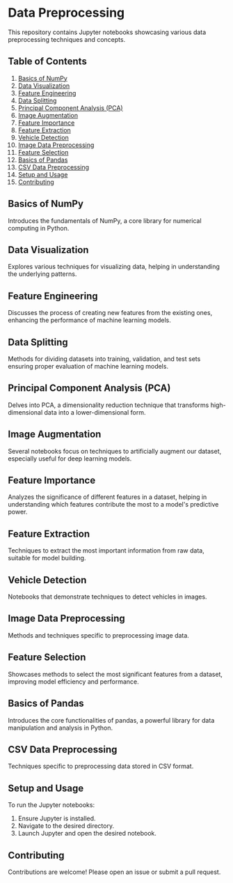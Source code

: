 
# Data Preprocessing

This repository contains Jupyter notebooks showcasing various data preprocessing techniques and concepts.

## Table of Contents
1. [Basics of NumPy](#basics-of-numpy)
2. [Data Visualization](#data-visualization)
3. [Feature Engineering](#feature-engineering)
4. [Data Splitting](#data-splitting)
5. [Principal Component Analysis (PCA)](#principal-component-analysis-pca)
6. [Image Augmentation](#image-augmentation)
7. [Feature Importance](#feature-importance)
8. [Feature Extraction](#feature-extraction)
9. [Vehicle Detection](#vehicle-detection)
10. [Image Data Preprocessing](#image-data-preprocessing)
11. [Feature Selection](#feature-selection)
12. [Basics of Pandas](#basics-of-pandas)
13. [CSV Data Preprocessing](#csv-data-preprocessing)
14. [Setup and Usage](#setup-and-usage)
15. [Contributing](#contributing)

## Basics of NumPy

Introduces the fundamentals of NumPy, a core library for numerical computing in Python.

## Data Visualization

Explores various techniques for visualizing data, helping in understanding the underlying patterns.

## Feature Engineering

Discusses the process of creating new features from the existing ones, enhancing the performance of machine learning models.

## Data Splitting

Methods for dividing datasets into training, validation, and test sets ensuring proper evaluation of machine learning models.

## Principal Component Analysis (PCA)

Delves into PCA, a dimensionality reduction technique that transforms high-dimensional data into a lower-dimensional form.

## Image Augmentation

Several notebooks focus on techniques to artificially augment our dataset, especially useful for deep learning models.

## Feature Importance

Analyzes the significance of different features in a dataset, helping in understanding which features contribute the most to a model's predictive power.

## Feature Extraction

Techniques to extract the most important information from raw data, suitable for model building.

## Vehicle Detection

Notebooks that demonstrate techniques to detect vehicles in images.

## Image Data Preprocessing

Methods and techniques specific to preprocessing image data.

## Feature Selection

Showcases methods to select the most significant features from a dataset, improving model efficiency and performance.

## Basics of Pandas

Introduces the core functionalities of pandas, a powerful library for data manipulation and analysis in Python.

## CSV Data Preprocessing

Techniques specific to preprocessing data stored in CSV format.

## Setup and Usage

To run the Jupyter notebooks:

1. Ensure Jupyter is installed.
2. Navigate to the desired directory.
3. Launch Jupyter and open the desired notebook.

## Contributing

Contributions are welcome! Please open an issue or submit a pull request.
